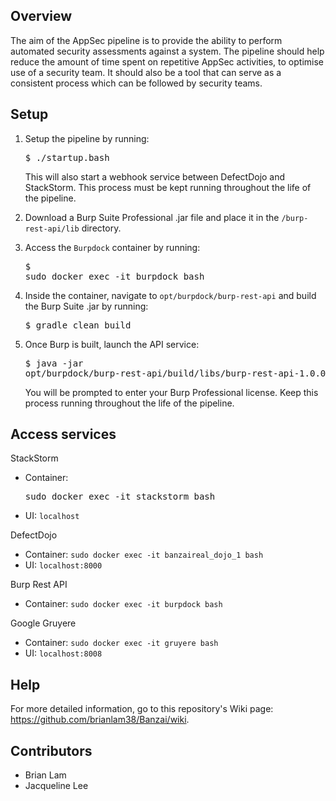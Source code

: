 ## Overview

The aim of the AppSec pipeline is to provide the ability to perform automated security assessments against a system. The pipeline should help reduce the amount of time spent on repetitive AppSec activities, to optimise use of a security team. It should also be a tool that can serve as a consistent process which can be followed by security teams.

## Setup

1. Setup the pipeline by running: <pre>$ ./startup.bash</pre>
This will also start a webhook service between DefectDojo and StackStorm. This process must be kept running throughout the life of the pipeline.

2. Download a Burp Suite Professional .jar file and place it in the `/burp-rest-api/lib` directory.

3. Access the `Burpdock` container by running: <pre>$ sudo docker exec -it burpdock bash</pre>

4. Inside the container, navigate to `opt/burpdock/burp-rest-api` and build the Burp Suite .jar by running: <pre>$ gradle clean build</pre>

5. Once Burp is built, launch the API service: <pre>$ java -jar opt/burpdock/burp-rest-api/build/libs/burp-rest-api-1.0.0.jar</pre>
You will be prompted to enter your Burp Professional license. Keep this process running throughout the life of the pipeline.

## Access services

StackStorm
* Container: <pre>sudo docker exec -it stackstorm bash</prev>
* UI: `localhost`

DefectDojo
* Container: `sudo docker exec -it banzaireal_dojo_1 bash`
* UI: `localhost:8000`

Burp Rest API
* Container: `sudo docker exec -it burpdock bash`

Google Gruyere
* Container: `sudo docker exec -it gruyere bash`
* UI: `localhost:8008`

## Help

For more detailed information, go to this repository's Wiki page: https://github.com/brianlam38/Banzai/wiki.

## Contributors

* Brian Lam
* Jacqueline Lee
